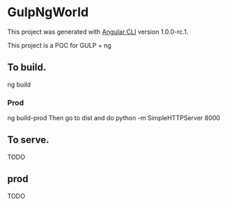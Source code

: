 # GulpNgWorld

This project was generated with [Angular CLI](https://github.com/angular/angular-cli) version 1.0.0-rc.1.

This project is a POC for GULP + ng

## To build.
ng build

### Prod
ng build-prod
Then go to dist and do python -m SimpleHTTPServer 8000

## To serve.
TODO

## prod
TODO
